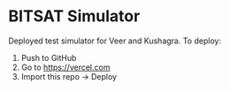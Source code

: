
# BITSAT Simulator

Deployed test simulator for Veer and Kushagra.
To deploy:
1. Push to GitHub
2. Go to https://vercel.com
3. Import this repo → Deploy
